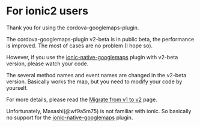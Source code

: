 # For ionic2 users

Thank you for using the cordova-googlemaps-plugin.

The cordova-googlemaps-plugin v2-beta is in public beta, the performance is improved.
The most of cases are no problem (I hope so).

However, if you use the [ionic-native-googlemaps](http://market.ionic.io/starters/google-maps) plugin with v2-beta version,
please watch your code.

The several method names and event names are changed in the v2-beta version.
Basically works the map, but you need to modify your code by yourself.

For more details, please read the [Migrate from v1 to v2](https://github.com/mapsplugin/cordova-plugin-googlemaps/wiki/Migrate-from-v1-to-v2) page.

Unfortunately, Masashi(@wf9a5m75) is not familiar with ionic.
So basically no support for the  [ionic-native-googlemaps](http://market.ionic.io/starters/google-maps) plugin.
